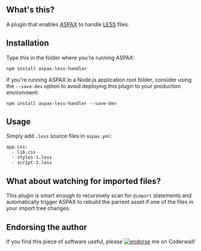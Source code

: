 ## What's this?

A plugin that enables [ASPAX](http://aspax.github.io) to handle [LESS](http://lesscss.org) files.

## Installation
Type this in the folder where you're running ASPAX:

    npm install aspax-less-handler

If you're running ASPAX in a Node.js application root folder, consider using the `--save-dev` option to avoid deploying this plugin to your production environment:

    npm install aspax-less-handler --save-dev

## Usage
Simply add `.less` source files in `aspax.yml`:

    app.css:
      - lib.css
      - styles-1.less
      - script-2.less

## What about watching for imported files?
This plugin is smart enough to recursively scan for `@import` statements and automatically trigger ASPAX to rebuild the parrent asset if one of the files in your import tree changes.

## Endorsing the author
If you find this piece of software useful, please [![endorse](https://api.coderwall.com/icflorescu/endorsecount.png)](https://coderwall.com/icflorescu) me on Coderwall!
